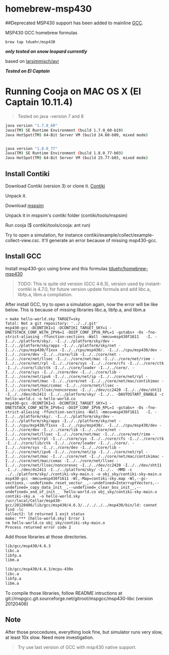 homebrew-msp430
===============

##Deprecated
MSP430 support has been added to mainline [GCC](http://gcc.gnu.org/git/?p=gcc.git;a=commit;h=e4a25868849c6594513a795a26be9da85b8b6ceb).

MSP430 GCC homebrew formulas

`brew tap tduehr/msp430`

___only tested on snow leopard currently___

based on [larsimmisch/avr](https://github.com/larsimmisch/homebrew-avr)

___Tested on El Captain___

# Running Cooja on MAC OS X (El Captain 10.11.4)

> Tested on java -version 7 and 8

``` bash
java version "1.7.0_60"
Java(TM) SE Runtime Environment (build 1.7.0_60-b19)
Java HotSpot(TM) 64-Bit Server VM (build 24.60-b09, mixed mode)


java version "1.8.0_77"
Java(TM) SE Runtime Environment (build 1.8.0_77-b03)
Java HotSpot(TM) 64-Bit Server VM (build 25.77-b03, mixed mode)
```

## Install Contiki
Download Contiki (version 3) or clone it. [Contiki](https://github.com/contiki-os/contiki)

Unpack it.

Download [mspsim](https://github.com/contiki-os/mspsim)

Unpack it in mspsim's contiki folder (contiki/tools/mspsim)

Run cooja ($ contiki/tools/cooja: ant run)

Try to open a simulation, for instance contiki/example/collect/example-collect-view.csc. It'll generate an error because of missing msp430-gcc.

## Install GCC

Install msp430-gcc using brew and this formulas [tduehr/homebrew-msp430](https://github.com/tduehr/homebrew-msp430)

>TODO: This is quite old version (GCC 4.6.3), version used by instant-contiki is 4.7.0, for future version update formula and add libc.a, libfp.a, libm.a compilation.

After install GCC, try to open a simulation again, now the error will be like below. This is because of missing libraries libc.a, libfp.a, and libm.a

``` shell
> make hello-world.sky TARGET=sky 
fatal: Not a git repository: '../../.git'
msp430-gcc -DCONTIKI=1 -DCONTIKI_TARGET_SKY=1 -DNETSTACK_CONF_WITH_IPV6=1 -DUIP_CONF_IPV6_RPL=1 -gstabs+ -Os -fno-strict-aliasing -ffunction-sections -Wall -mmcu=msp430f1611   -I. -I../../platform/sky/. -I../../platform/sky/dev -I../../platform/sky/apps -I../../platform/sky/net -I../../cpu/msp430/f1xxx -I../../cpu/msp430/. -I../../cpu/msp430/dev -I../../core/dev -I../../core/lib -I../../core/net -I../../core/net/llsec -I../../core/net/mac -I../../core/net/rime -I../../core/net/rpl -I../../core/sys -I../../core/cfs -I../../core/ctk -I../../core/lib/ctk -I../../core/loader -I../../core/. -I../../core/sys -I../../core/dev -I../../core/lib -I../../core/net/ipv6 -I../../core/net/ip -I../../core/net/rpl -I../../core/net/mac -I../../core/net -I../../core/net/mac/contikimac -I../../core/net/mac/cxmac -I../../core/net/llsec -I../../core/net/llsec/noncoresec -I../../dev/cc2420 -I../../dev/sht11 -I../../dev/ds2411 -I../../platform/sky/ -I../.. -DAUTOSTART_ENABLE -c hello-world.c -o hello-world.co
msp430-gcc -DCONTIKI=1 -DCONTIKI_TARGET_SKY=1 -DNETSTACK_CONF_WITH_IPV6=1 -DUIP_CONF_IPV6_RPL=1 -gstabs+ -Os -fno-strict-aliasing -ffunction-sections -Wall -mmcu=msp430f1611   -I. -I../../platform/sky/. -I../../platform/sky/dev -I../../platform/sky/apps -I../../platform/sky/net -I../../cpu/msp430/f1xxx -I../../cpu/msp430/. -I../../cpu/msp430/dev -I../../core/dev -I../../core/lib -I../../core/net -I../../core/net/llsec -I../../core/net/mac -I../../core/net/rime -I../../core/net/rpl -I../../core/sys -I../../core/cfs -I../../core/ctk -I../../core/lib/ctk -I../../core/loader -I../../core/. -I../../core/sys -I../../core/dev -I../../core/lib -I../../core/net/ipv6 -I../../core/net/ip -I../../core/net/rpl -I../../core/net/mac -I../../core/net -I../../core/net/mac/contikimac -I../../core/net/mac/cxmac -I../../core/net/llsec -I../../core/net/llsec/noncoresec -I../../dev/cc2420 -I../../dev/sht11 -I../../dev/ds2411 -I../../platform/sky/ -I../.. -MMD -c ../../platform/sky/./contiki-sky-main.c -o obj_sky/contiki-sky-main.o
msp430-gcc -mmcu=msp430f1611 -Wl,-Map=contiki-sky.map -Wl,--gc-sections,--undefined=_reset_vector__,--undefined=InterruptVectors,--undefined=_copy_data_init__,--undefined=_clear_bss_init__,--undefined=_end_of_init__  hello-world.co obj_sky/contiki-sky-main.o contiki-sky.a  -o hello-world.sky
/usr/local/Cellar/msp430-gcc/20120406/lib/gcc/msp430/4.6.3/../../../../msp430/bin/ld: cannot find -lc
collect2: ld returned 1 exit status
make: *** [hello-world.sky] Error 1
rm hello-world.co obj_sky/contiki-sky-main.o
Process returned error code 2
```

Add those libraries at those directories.

``` sh
lib/gcc/msp430/4.6.3
libc.a
libfp.a
libm.a

lib/gcc/msp430/4.6.3/mcpu-430x
libc.a
libfp.a
libm.a
```

To compile those libraries, follow README intructions at git://mspgcc.git.sourceforge.net/gitroot/mspgcc/msp430-libc (version 20120406)

## Note
After those proccedures, everything look fine, but simulator runs very slow, at least 10x slow. Need more investigation.
> Try use last version of GCC with msp430 native support.
